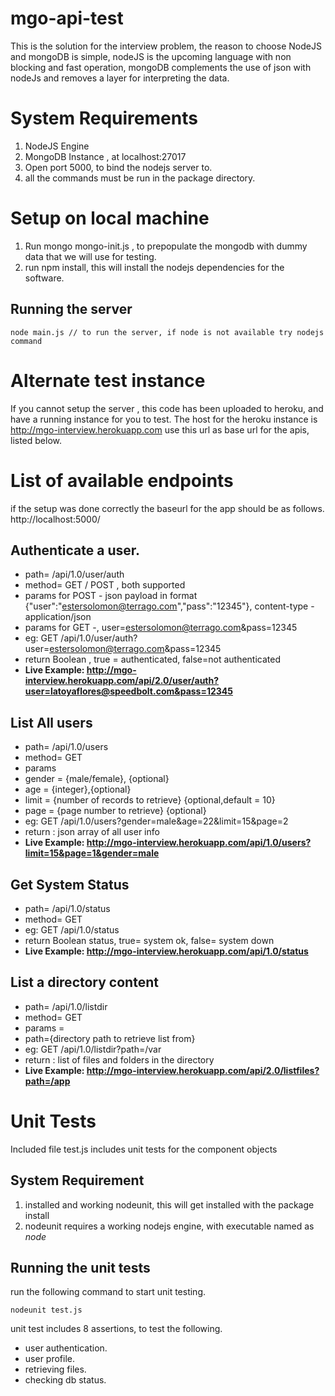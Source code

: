 mgo-api-test
============

This is the solution for the interview problem, the reason to choose NodeJS and mongoDB is simple, nodeJS is the upcoming language with non blocking and fast operation, mongoDB complements the use of json with nodeJs and removes a layer for interpreting the data.

System Requirements
===================

1. NodeJS Engine
2. MongoDB Instance , at localhost:27017
3. Open port 5000, to bind the nodejs server to.
4. all the commands must be run in the package directory.

Setup on local machine
======================

1. Run mongo mongo-init.js , to prepopulate the mongodb with dummy data that we will use for testing.
2. run npm install, this will install the nodejs dependencies for the software.

Running the server
------------------
	node main.js // to run the server, if node is not available try nodejs command

Alternate test instance
=======================
If you cannot setup the server , this code has been uploaded to heroku, and have a running instance for you to test.
The host for the heroku instance is 
	http://mgo-interview.herokuapp.com
use this url as base url for the apis, listed below.

List of available endpoints
===========================

if the setup was done correctly the baseurl for the app should be as follows.
	http://localhost:5000/

Authenticate a user.
-----------------------
- path= /api/1.0/user/auth
- method= GET / POST , both supported
- params for POST - json payload in format {"user":"estersolomon@terrago.com","pass":"12345"}, content-type -application/json
- params for GET -, user=estersolomon@terrago.com&pass=12345
- eg: GET /api/1.0/user/auth?user=estersolomon@terrago.com&pass=12345
- return Boolean , true = authenticated, false=not authenticated
- **Live Example: http://mgo-interview.herokuapp.com/api/2.0/user/auth?user=latoyaflores@speedbolt.com&pass=12345**


List All users
-----------------
- path= /api/1.0/users
- method= GET
- params
- gender = {male/female}, {optional}
- age = {integer},{optional}
- limit = {number of records to retrieve} {optional,default = 10}
- page = {page number to retrieve} {optional}
- eg: GET /api/1.0/users?gender=male&age=22&limit=15&page=2
- return : json array of all user info
- **Live Example: http://mgo-interview.herokuapp.com/api/1.0/users?limit=15&page=1&gender=male**

Get System Status
-----------------
- path= /api/1.0/status
- method= GET
- eg: GET /api/1.0/status
- return Boolean status, true= system ok, false= system down
- **Live Example: http://mgo-interview.herokuapp.com/api/1.0/status**

List a directory content
-------------------------
- path= /api/1.0/listdir
- method= GET
- params =
- path={directory path to retrieve list from}
- eg: GET /api/1.0/listdir?path=/var
- return : list of files and folders in the directory
- **Live Example: http://mgo-interview.herokuapp.com/api/2.0/listfiles?path=/app**

Unit Tests
===========
Included file test.js includes unit tests for the component objects

System Requirement
-------------------

1. installed and working nodeunit, this will get installed with the package install
2. nodeunit requires a working nodejs engine, with executable named as *node*

Running the unit tests
-----------------------
run the following command to start unit testing.

	nodeunit test.js

unit test includes 8 assertions, to test the following. 
- user authentication.
- user profile.
- retrieving files.
- checking db status.